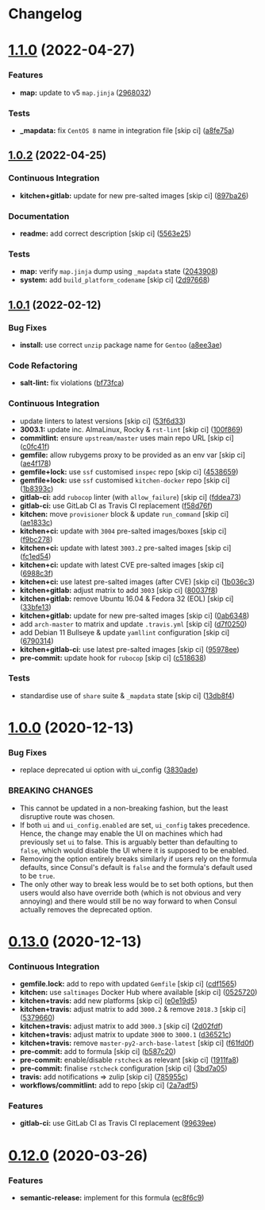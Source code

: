 # Changelog

# [1.1.0](https://github.com/saltstack-formulas/consul-formula/compare/v1.0.2...v1.1.0) (2022-04-27)


### Features

* **map:** update to v5 `map.jinja` ([2968032](https://github.com/saltstack-formulas/consul-formula/commit/296803292e6f20e276ae0bddf679a17d541f8c18))


### Tests

* **_mapdata:** fix `CentOS 8` name in integration file [skip ci] ([a8fe75a](https://github.com/saltstack-formulas/consul-formula/commit/a8fe75a9d8c61be612df1ba21b2ad8a5e8d4e3c6))

## [1.0.2](https://github.com/saltstack-formulas/consul-formula/compare/v1.0.1...v1.0.2) (2022-04-25)


### Continuous Integration

* **kitchen+gitlab:** update for new pre-salted images [skip ci] ([897ba26](https://github.com/saltstack-formulas/consul-formula/commit/897ba268a1afb35b1cdee8e5703b068a8ae9dd86))


### Documentation

* **readme:** add correct description [skip ci] ([5563e25](https://github.com/saltstack-formulas/consul-formula/commit/5563e25b9d9a81f09f755c80a537bb970ffceef5))


### Tests

* **map:** verify `map.jinja` dump using `_mapdata` state ([2043908](https://github.com/saltstack-formulas/consul-formula/commit/204390868fe20e60db95021bb331ddfdb68dc758))
* **system:** add `build_platform_codename` [skip ci] ([2d97668](https://github.com/saltstack-formulas/consul-formula/commit/2d976680c1840093cbe8dead04886415f53230e6))

## [1.0.1](https://github.com/saltstack-formulas/consul-formula/compare/v1.0.0...v1.0.1) (2022-02-12)


### Bug Fixes

* **install:** use correct `unzip` package name for `Gentoo` ([a8ee3ae](https://github.com/saltstack-formulas/consul-formula/commit/a8ee3aed313f65d7a03c4112c6f4f75709830727))


### Code Refactoring

* **salt-lint:** fix violations ([bf73fca](https://github.com/saltstack-formulas/consul-formula/commit/bf73fca44b41f00c86d3151a74c36e8040103930))


### Continuous Integration

* update linters to latest versions [skip ci] ([53f6d33](https://github.com/saltstack-formulas/consul-formula/commit/53f6d33c06e31e14daf6e3be314e497a6709c8f4))
* **3003.1:** update inc. AlmaLinux, Rocky & `rst-lint` [skip ci] ([100f869](https://github.com/saltstack-formulas/consul-formula/commit/100f869279a779bcc8879f96598e619a7456c01b))
* **commitlint:** ensure `upstream/master` uses main repo URL [skip ci] ([c0fc41f](https://github.com/saltstack-formulas/consul-formula/commit/c0fc41f79bcb9d808e9256b847380d99b83e2ba0))
* **gemfile:** allow rubygems proxy to be provided as an env var [skip ci] ([ae4f178](https://github.com/saltstack-formulas/consul-formula/commit/ae4f17808ae8e2deb4e931c74b6f02d18613c994))
* **gemfile+lock:** use `ssf` customised `inspec` repo [skip ci] ([4538659](https://github.com/saltstack-formulas/consul-formula/commit/4538659d97351dba8f3f1e59895aaaca083af47c))
* **gemfile+lock:** use `ssf` customised `kitchen-docker` repo [skip ci] ([1b8393c](https://github.com/saltstack-formulas/consul-formula/commit/1b8393cfb53c6a3598dee1e0b40c56506abab1cd))
* **gitlab-ci:** add `rubocop` linter (with `allow_failure`) [skip ci] ([fddea73](https://github.com/saltstack-formulas/consul-formula/commit/fddea731fee9cea4d5fcc9343467156c74b468ed))
* **gitlab-ci:** use GitLab CI as Travis CI replacement ([f58d76f](https://github.com/saltstack-formulas/consul-formula/commit/f58d76f5565be12433d078e26080c0e209dc70a8))
* **kitchen:** move `provisioner` block & update `run_command` [skip ci] ([ae1833c](https://github.com/saltstack-formulas/consul-formula/commit/ae1833c43c61928fc4e13d5d73279b2cb7f4833e))
* **kitchen+ci:** update with `3004` pre-salted images/boxes [skip ci] ([f9bc278](https://github.com/saltstack-formulas/consul-formula/commit/f9bc278ea1fb415b54477f0ff3dd0db0cc212652))
* **kitchen+ci:** update with latest `3003.2` pre-salted images [skip ci] ([fc1ed54](https://github.com/saltstack-formulas/consul-formula/commit/fc1ed5464beac4245fd453c555a5962bcfc96d17))
* **kitchen+ci:** update with latest CVE pre-salted images [skip ci] ([6988c3f](https://github.com/saltstack-formulas/consul-formula/commit/6988c3f0304c55ea50ba24f1592627f6e5a1faec))
* **kitchen+ci:** use latest pre-salted images (after CVE) [skip ci] ([1b036c3](https://github.com/saltstack-formulas/consul-formula/commit/1b036c349cd621828c656f1add3e2d8998ff390a))
* **kitchen+gitlab:** adjust matrix to add `3003` [skip ci] ([80037f8](https://github.com/saltstack-formulas/consul-formula/commit/80037f87cfdea32c62e3c50c60c3825f17358de1))
* **kitchen+gitlab:** remove Ubuntu 16.04 & Fedora 32 (EOL) [skip ci] ([33bfe13](https://github.com/saltstack-formulas/consul-formula/commit/33bfe1392547b49e0b55dedef3d0c099a64c43ea))
* **kitchen+gitlab:** update for new pre-salted images [skip ci] ([0ab6348](https://github.com/saltstack-formulas/consul-formula/commit/0ab6348571235fcf65ad3c922d948848905628ba))
* add `arch-master` to matrix and update `.travis.yml` [skip ci] ([d7f0250](https://github.com/saltstack-formulas/consul-formula/commit/d7f02505f3f4d172fcc4c78d825f10cfc8edbb28))
* add Debian 11 Bullseye & update `yamllint` configuration [skip ci] ([6790314](https://github.com/saltstack-formulas/consul-formula/commit/67903143f6daa76622faaa8d024ee42c87656a09))
* **kitchen+gitlab-ci:** use latest pre-salted images [skip ci] ([95978ee](https://github.com/saltstack-formulas/consul-formula/commit/95978ee1954a8212ef3c7985e6b49f7c038c112d))
* **pre-commit:** update hook for `rubocop` [skip ci] ([c518638](https://github.com/saltstack-formulas/consul-formula/commit/c51863804186f5a9019918a31175a2f1a1ba6d42))


### Tests

* standardise use of `share` suite & `_mapdata` state [skip ci] ([13db8f4](https://github.com/saltstack-formulas/consul-formula/commit/13db8f4f61147c427a0761838cec9f7aa7257731))

# [1.0.0](https://github.com/saltstack-formulas/consul-formula/compare/v0.13.0...v1.0.0) (2020-12-13)


### Bug Fixes

* replace deprecated ui option with ui_config ([3830ade](https://github.com/saltstack-formulas/consul-formula/commit/3830ade3398b42c0053f5b094497d461eed836e2))


### BREAKING CHANGES

* This cannot be updated in a non-breaking fashion, but
the least disruptive route was chosen.
* If both `ui` and `ui_config.enabled` are set,
`ui_config` takes precedence.  Hence, the change may enable the UI on
machines which had previously set `ui` to false. This is arguably better
than defaulting to `false`, which would disable the UI where it is
supposed to be enabled.
* Removing the option entirely breaks similarly if users
rely on the formula defaults, since Consul's default is `false` and the
formula's default used to be `true`.
* The only other way to break less would be to set both
options, but then users would also have override both (which is not
obvious and very annoying) and there would still be no way forward to
when Consul actually removes the deprecated option.

# [0.13.0](https://github.com/saltstack-formulas/consul-formula/compare/v0.12.0...v0.13.0) (2020-12-13)


### Continuous Integration

* **gemfile.lock:** add to repo with updated `Gemfile` [skip ci] ([cdf1565](https://github.com/saltstack-formulas/consul-formula/commit/cdf15658c1a8068a72f2110ede5219c4b4953677))
* **kitchen:** use `saltimages` Docker Hub where available [skip ci] ([0525720](https://github.com/saltstack-formulas/consul-formula/commit/0525720080bfd4fe89e1a84729e31e4055e92b95))
* **kitchen+travis:** add new platforms [skip ci] ([e0e19d5](https://github.com/saltstack-formulas/consul-formula/commit/e0e19d5ea05a029627b0f3aa3516bf9e9b480de3))
* **kitchen+travis:** adjust matrix to add `3000.2` & remove `2018.3` [skip ci] ([5379660](https://github.com/saltstack-formulas/consul-formula/commit/537966061de97cd2ea875fa3986b22e78ac17109))
* **kitchen+travis:** adjust matrix to add `3000.3` [skip ci] ([2d02fdf](https://github.com/saltstack-formulas/consul-formula/commit/2d02fdfdc1725d3f8ef04e2228b8f5965254e69c))
* **kitchen+travis:** adjust matrix to update `3000` to `3000.1` ([d36521c](https://github.com/saltstack-formulas/consul-formula/commit/d36521c262801a6e292b86e783d0d415090e3fa2))
* **kitchen+travis:** remove `master-py2-arch-base-latest` [skip ci] ([f61fd0f](https://github.com/saltstack-formulas/consul-formula/commit/f61fd0f0893d9a0e5cf3ef55155d464c0c40a9bd))
* **pre-commit:** add to formula [skip ci] ([b587c20](https://github.com/saltstack-formulas/consul-formula/commit/b587c20dc91dd5fab36bfe06df27db5812b86288))
* **pre-commit:** enable/disable `rstcheck` as relevant [skip ci] ([1911fa8](https://github.com/saltstack-formulas/consul-formula/commit/1911fa869a3943a33bfa06519e3844cd99b38936))
* **pre-commit:** finalise `rstcheck` configuration [skip ci] ([3bd7a05](https://github.com/saltstack-formulas/consul-formula/commit/3bd7a05d0b4e0b75af82115be2d1789e3c1887f1))
* **travis:** add notifications => zulip [skip ci] ([785955c](https://github.com/saltstack-formulas/consul-formula/commit/785955c10b5e2945ef0aba10742d7a498b5467c3))
* **workflows/commitlint:** add to repo [skip ci] ([2a7adf5](https://github.com/saltstack-formulas/consul-formula/commit/2a7adf5847dcbb227edf2fb20997755190aa10cf))


### Features

* **gitlab-ci:** use GitLab CI as Travis CI replacement ([99639ee](https://github.com/saltstack-formulas/consul-formula/commit/99639ee6027efd02c77bc3e170acf29dadbe08e8))

# [0.12.0](https://github.com/saltstack-formulas/consul-formula/compare/v0.11.2...v0.12.0) (2020-03-26)


### Features

* **semantic-release:** implement for this formula ([ec8f6c9](https://github.com/saltstack-formulas/consul-formula/commit/ec8f6c92aa91d2714287b640f5210ff62e063ade))
